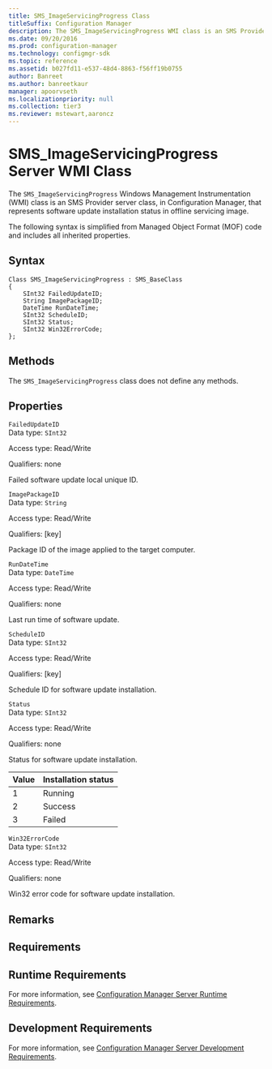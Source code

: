 ```yaml
---
title: SMS_ImageServicingProgress Class
titleSuffix: Configuration Manager
description: The SMS_ImageServicingProgress WMI class is an SMS Provider server class that represents software update installation status in offline servicing image.
ms.date: 09/20/2016
ms.prod: configuration-manager
ms.technology: configmgr-sdk
ms.topic: reference
ms.assetid: b027fd11-e537-48d4-8863-f56ff19b0755
author: Banreet
ms.author: banreetkaur
manager: apoorvseth
ms.localizationpriority: null
ms.collection: tier3
ms.reviewer: mstewart,aaroncz 
---
```

# SMS_ImageServicingProgress Server WMI Class
The `SMS_ImageServicingProgress` Windows Management Instrumentation (WMI) class is an SMS Provider server class, in Configuration Manager, that represents software update installation status in offline servicing image.  

 The following syntax is simplified from Managed Object Format (MOF) code and includes all inherited properties.  

## Syntax  

```  
Class SMS_ImageServicingProgress : SMS_BaseClass  
{  
    SInt32 FailedUpdateID;  
    String ImagePackageID;  
    DateTime RunDateTime;  
    SInt32 ScheduleID;  
    SInt32 Status;  
    SInt32 Win32ErrorCode;  
};  
```  

## Methods  
 The `SMS_ImageServicingProgress` class does not define any methods.  

## Properties  
 `FailedUpdateID`  
 Data type: `SInt32`  

 Access type: Read/Write  

 Qualifiers: none  

 Failed software update local unique ID.  

 `ImagePackageID`  
 Data type: `String`  

 Access type: Read/Write  

 Qualifiers: [key]  

 Package ID of the image applied to the target computer.  

 `RunDateTime`  
 Data type: `DateTime`  

 Access type: Read/Write  

 Qualifiers: none  

 Last run time of software update.  

 `ScheduleID`  
 Data type: `SInt32`  

 Access type: Read/Write  

 Qualifiers: [key]  

 Schedule ID for software update installation.  

 `Status`  
 Data type: `SInt32`  

 Access type: Read/Write  

 Qualifiers: none  

 Status for software update installation.  

| Value | Installation status |  
| ----- | ------------------- |  
|1|Running|  
|2|Success|  
|3|Failed|  

 `Win32ErrorCode`  
 Data type: `SInt32`  

 Access type: Read/Write  

 Qualifiers: none  

 Win32 error code for software update installation.  

## Remarks  

## Requirements  

## Runtime Requirements  
 For more information, see [Configuration Manager Server Runtime Requirements](../../../develop/core/reqs/server-runtime-requirements.md).  

## Development Requirements  
 For more information, see [Configuration Manager Server Development Requirements](../../../develop/core/reqs/server-development-requirements.md).
